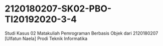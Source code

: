 # 2120180207-SK02-PBO-TI20192020-3-4
Studi Kasus 02 Matakuliah Pemrograman Berbasis Objek dari 2120180207 [Ulfatun Naela] Prodi Teknik Informatika
